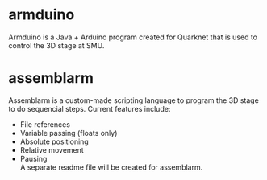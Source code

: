 # armduino
Armduino is a Java + Arduino program created for Quarknet that is used to control the 3D stage at SMU.
# assemblarm
Assemblarm is a custom-made scripting language to program the 3D stage to do sequencial steps. 
Current features include:
 * File references
 * Variable passing (floats only)
 * Absolute positioning
 * Relative movement
 * Pausing  
A separate readme file will be created for assemblarm.
